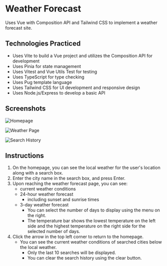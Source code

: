 # Weather Forecast

Uses Vue with Composition API and Tailwind CSS to implement a weather forecast site.

## Technologies Practiced

- Uses Vite to build a Vue project and utilizes the Composition API for development
- Uses Pinia for state management
- Uses Vitest and Vue Utils Test for testing
- Uses TypeScript for type checking
- Uses Pug template language
- Uses Tailwind CSS for UI development and responsive design
- Uses Node.js/Express to develop a basic API

## Screenshots

![Homepage](https://i.imgur.com/iYIQUqk.png)

![Weather Page](https://i.imgur.com/mc1VfQ9.png)

![Search History](https://i.imgur.com/mCxl8QR.png)

## Instructions

1. On the homepage, you can see the local weather for the user's location along with a search box.
2. Enter the city name in the search box, and press Enter.
3. Upon reaching the weather forecast page, you can see:
   - current weather conditions
   - 24-hour weather forecast
      - including sunset and sunrise times
   - 3-day weather forecast
      - You can select the number of days to display using the menu on the right.
      - The temperature bar shows the lowest temperature on the left side and the highest temperature on the right side for the selected number of days.
4. Click the arrow in the top left corner to return to the homepage.
   - You can see the current weather conditions of searched cities below the local weather.
     - Only the last 10 searches will be displayed.
     - You can clear the search history using the clear button.
